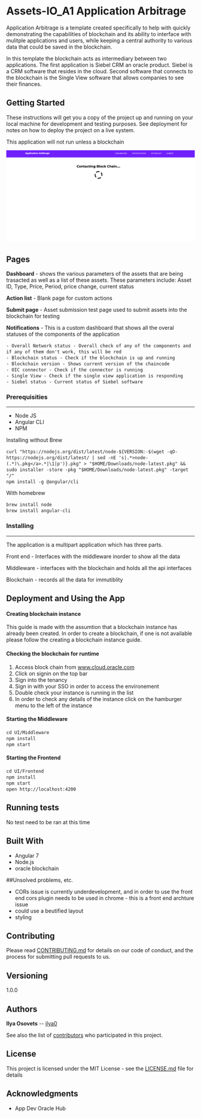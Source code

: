 # Assets-IO_A1 Application Arbitrage

Application Arbitrage is a template created specifically to help with quickly demonstrating the capabilities of blockchain and its ability to interface with mulitple applications and users, while keeping a central authority to various data that could be saved in the blockchain.

In this template the blockchain acts as intermediary between two applications. The first application is Siebel CRM an oracle product. Siebel is a CRM software that resides in the cloud. Second software that connects to the blockchain is the Single View software that allows companies to see their finances.



## Getting Started

These instructions will get you a copy of the project up and running on your local machine for development and testing purposes. See deployment for notes on how to deploy the project on a live system.

This application will not run unless a blockchain

![](A1_Screenshots/Frontend.png)

## Pages

**Dashboard** - shows the various parameters of the assets that are being trasacted as well as a list of these assets. These parameters include: Asset ID, Type, Price, Period, price change, current status

**Action list** - Blank page for custom actions


**Submit page** - Asset submission test page used to submit assets into the blockchain for testing



**Notifications** - This is a custom dashboard that shows all the overal statuses of the components of the application

	- Overall Network status - Overall check of any of the components and if any of them don't work, this will be red
	- Blockchain status - Check if the blockchain is up and running
	- Blockchain version - Shows current version of the chaincode
	- OIC connector - Check if the connector is running
	- Single View - Check if the single view application is responding
	- Siebel status - Current status of Siebel software


### Prerequisities
------
- Node JS
- Angular CLI
- NPM

Installing without Brew

```
curl "https://nodejs.org/dist/latest/node-${VERSION:-$(wget -qO- https://nodejs.org/dist/latest/ | sed -nE 's|.*>node-(.*)\.pkg</a>.*|\1|p')}.pkg" > "$HOME/Downloads/node-latest.pkg" && sudo installer -store -pkg "$HOME/Downloads/node-latest.pkg" -target "/"
npm install -g @angular/cli
```


With homebrew

```
brew install node
brew install angular-cli
```

### Installing
------
The application is a multipart application which has three parts. 

Front end - Interfaces with the middleware inorder to show all the data 

Middleware - interfaces with the blockchain and holds all the api interfaces

Blockchain - records all the data for immutiblity 

## Deployment and Using the App



#### Creating blockchain instance

This guide is made with the assumtion that a blockchain instance has already been created. In order to create a blockchain, if one is not available please follow the creating a blockchain instance guide.

#### Checking the blockchain for runtime

1. Access block chain from www.cloud.oracle.com
2. Click on signin on the top bar
3. Sign into the tenancy 
4. Sign in with your SSO in order to access the environement
5. Double check your instance is running in the list
6. In order to check any details of the instance click on the hamburger menu to the left of the instance



#### Starting the Middleware

```
cd UI/Middleware
npm install
npm start

```


#### Starting the Frontend

```
cd UI/Frontend
npm install
npm start
open http://localhost:4200

```


## Running tests

No test need to be ran at this time




## Built With

* Angular 7
* Node.js
* oracle blockchain

##Unsolved problems, etc.

* CORs issue is currently underdevelopment, and in order to use the front end cors plugin needs to be used in chrome - this is a front end archture issue
* could use a beutified layout
* styling

## Contributing

Please read [CONTRIBUTING.md](CONTRIBUTING.md) for details on our code of conduct, and the process for submitting pull requests to us.

## Versioning

1.0.0

## Authors

**Ilya Osovets** -- [ilya0](https://github.com/ilya0)


See also the list of [contributors](https://github.com/your/project/contributors) who participated in this project.

## License

This project is licensed under the MIT License - see the [LICENSE.md](LICENSE.md) file for details

## Acknowledgments

* App Dev Oracle Hub
